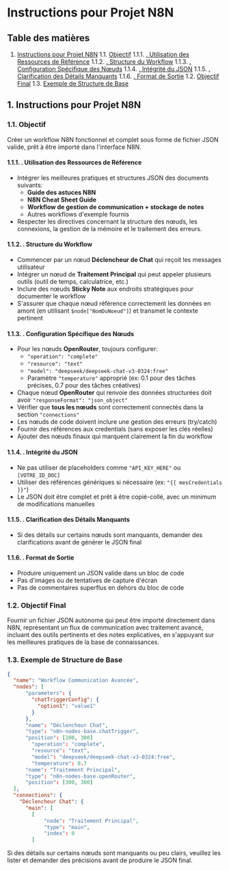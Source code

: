 # Instructions pour Projet N8N

## Table des matières

1. [Instructions pour Projet N8N](#section-1)
    1.1. [Objectif](#section-2)
        1.1.1. [. Utilisation des Ressources de Référence](#section-3)
        1.1.2. [. Structure du Workflow](#section-4)
        1.1.3. [. Configuration Spécifique des Nœuds](#section-5)
        1.1.4. [. Intégrité du JSON](#section-6)
        1.1.5. [. Clarification des Détails Manquants](#section-7)
        1.1.6. [. Format de Sortie](#section-8)
    1.2. [Objectif Final](#section-9)
    1.3. [Exemple de Structure de Base](#section-10)

## 1. Instructions pour Projet N8N <a name='section-1'></a>

### 1.1. Objectif <a name='section-2'></a>

Créer un workflow N8N fonctionnel et complet sous forme de fichier JSON valide, prêt à être importé dans l'interface N8N.

#### 1.1.1. . Utilisation des Ressources de Référence <a name='section-3'></a>

- Intégrer les meilleures pratiques et structures JSON des documents suivants:
  - **Guide des astuces N8N**
  - **N8N Cheat Sheet Guide**
  - **Workflow de gestion de communication + stockage de notes**
  - Autres workflows d'exemple fournis
- Respecter les directives concernant la structure des nœuds, les connexions, la gestion de la mémoire et le traitement des erreurs.

#### 1.1.2. . Structure du Workflow <a name='section-4'></a>

- Commencer par un nœud **Déclencheur de Chat** qui reçoit les messages utilisateur
- Intégrer un nœud de **Traitement Principal** qui peut appeler plusieurs outils (outil de temps, calculatrice, etc.)
- Inclure des nœuds **Sticky Note** aux endroits stratégiques pour documenter le workflow
- S'assurer que chaque nœud référence correctement les données en amont (en utilisant `$node["NomDuNoeud"]`) et transmet le contexte pertinent

#### 1.1.3. . Configuration Spécifique des Nœuds <a name='section-5'></a>

- Pour les nœuds **OpenRouter**, toujours configurer:
  - `"operation": "complete"`
  - `"resource": "text"`
  - `"model": "deepseek/deepseek-chat-v3-0324:free"`
  - Paramètre `"temperature"` approprié (ex: 0.1 pour des tâches précises, 0.7 pour des tâches créatives)
- Chaque nœud **OpenRouter** qui renvoie des données structurées doit avoir `"responseFormat": "json_object"`
- Vérifier que **tous les nœuds** sont correctement connectés dans la section `"connections"`
- Les nœuds de code doivent inclure une gestion des erreurs (try/catch)
- Fournir des références aux credentials (sans exposer les clés réelles)
- Ajouter des nœuds finaux qui marquent clairement la fin du workflow

#### 1.1.4. . Intégrité du JSON <a name='section-6'></a>

- Ne pas utiliser de placeholders comme `"API_KEY_HERE"` ou `[VOTRE_ID_DOC]`
- Utiliser des références génériques si nécessaire (ex: `"{{ mesCredentials }}"`)
- Le JSON doit être complet et prêt à être copié-collé, avec un minimum de modifications manuelles

#### 1.1.5. . Clarification des Détails Manquants <a name='section-7'></a>

- Si des détails sur certains nœuds sont manquants, demander des clarifications avant de générer le JSON final

#### 1.1.6. . Format de Sortie <a name='section-8'></a>

- Produire uniquement un JSON valide dans un bloc de code
- Pas d'images ou de tentatives de capture d'écran
- Pas de commentaires superflus en dehors du bloc de code

### 1.2. Objectif Final <a name='section-9'></a>

Fournir un fichier JSON autonome qui peut être importé directement dans N8N, représentant un flux de communication avec traitement avancé, incluant des outils pertinents et des notes explicatives, en s'appuyant sur les meilleures pratiques de la base de connaissances.

### 1.3. Exemple de Structure de Base <a name='section-10'></a>

```json
{
  "name": "Workflow Communication Avancée",
  "nodes": [
      "parameters": {
        "chatTriggerConfig": {
          "option1": "value1"
        }
      },
      "name": "Déclencheur Chat",
      "type": "n8n-nodes-base.chatTrigger",
      "position": [100, 300]
        "operation": "complete",
        "resource": "text",
        "model": "deepseek/deepseek-chat-v3-0324:free",
        "temperature": 0.7
      "name": "Traitement Principal",
      "type": "n8n-nodes-base.openRouter",
      "position": [300, 300]
  ],
  "connections": {
    "Déclencheur Chat": {
      "main": [
        [
            "node": "Traitement Principal",
            "type": "main",
            "index": 0
        ]
```

Si des détails sur certains nœuds sont manquants ou peu clairs, veuillez les lister et demander des précisions avant de produire le JSON final.

